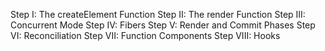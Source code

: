 Step I: The createElement Function
Step II: The render Function
Step III: Concurrent Mode
Step IV: Fibers
Step V: Render and Commit Phases
Step VI: Reconciliation
Step VII: Function Components
Step VIII: Hooks